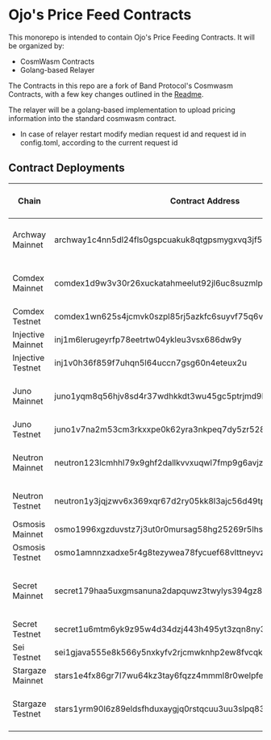 # Ojo's Price Feed Contracts

This monorepo is intended to contain Ojo's Price Feeding Contracts. It will be organized by:

- CosmWasm Contracts
- Golang-based Relayer

The Contracts in this repo are a fork of Band Protocol's Cosmwasm Contracts, with a few key changes outlined in the [Readme](./cosmwasm/README.md).

The relayer will be a golang-based implementation to upload pricing information into the standard cosmwasm contract.

- In case of relayer restart modify median request id and request id in config.toml, according to the current request id

## Contract Deployments

| Chain             | Contract Address                                                   | Admin Address                               | Relayer Address                                | Relayer Release Binary          |
| ------------------| ------------------------------------------------------------------ | ------------------------------------------- | ---------------------------------------------- | ------------------------------- |
| Archway Mainnet   | archway1c4nn5dl24fls0gspcuakuk8qtgpsmygxvq3jf5ua9tfxe78vg60s6jzndv |                                             | archway1ner6kc63xl903wrv2n8p9mtun79gegjl6wtgen | cw-relayer-v0.1.7-alpha2        |
| Comdex Mainnet    | comdex1d9w3v30r26xuckatahmeelut92jl6uc8suzmlpp0dm08drwlskjscvg83a  |                                             | comdex1nmps9c8j4zfzu572nv9fdlr3y40wm4ae88s8wy  | cw-relayer-v0.1.7-alpha1        |
| Comdex Testnet    | comdex1wn625s4jcmvk0szpl85rj5azkfc6suyvf75q6vrddscjdphtve8s6z5fs0  |                                             |                                                |                                 |
| Injective Mainnet | inj1m6lerugeyrfp78eetrtw04ykleu3vsx686dw9y                         | inj1cx44k04dp4rpdlkpdc532d6qcc03j2h6f2g78y  | inj1cx44k04dp4rpdlkpdc532d6qcc03j2h6f2g78y     |                                 |
| Injective Testnet | inj1v0h36f859f7uhqn5l64uccn7gsg60n4eteux2u                         | inj1u6c4qcjdlzg8c7455h0mrpftcps8lpqayrxept  | inj1u6c4qcjdlzg8c7455h0mrpftcps8lpqayrxept     |                                 |
| Juno Mainnet      | juno1yqm8q56hjv8sd4r37wdhkkdt3wu45gc5ptrjmd9k0nhvavl0354qwcf249    |                                             | juno1rkhrfuq7k2k68k0hctrmv8efyxul6tgn8hny6y    | cw-relayer-v0.1.5-alpha4        |
| Juno Testnet      | juno1v7na2m53cm3rkxxpe0k62yra3nkpeq7dy5zr528795fgymxrlz2ql4jsqp    |                                             |                                                |                                 |
| Neutron Mainnet   | neutron123lcmhhl79x9ghf2dallkvvxuqwl7fmp9g6avjzt2zyrvddme7eqsvtr07 |                                             | neutron1xhmxhxekescrqrv54dp30vx3ngcc97pe9mq2k4 | cw-relayer-v0.1.7-alpha1        |
| Neutron Testnet   | neutron1y3jqjzwv6x369xqr67d2ry05kk8l3ajc56d49tprjfpfvl5z0d0s5zcdr5 |                                             | neutron1xhmxhxekescrqrv54dp30vx3ngcc97pe9mq2k4 | cw-relayer-v0.1.5               |
| Osmosis Mainnet   | osmo1996xgzduvstz7j3ut0r0mursag58hg25269r5lhswk7awkd52tjset60yn    | osmo1z0fzccr6g6l957s5xe5h8p46qgrd9k3uqf98u4 | osmo1z3v35nvrhj70xx45708k2fg6cmy8ypng5rzcfn    | sdk47-v1.7.0                    |
| Osmosis Testnet   | osmo1amnnzxadxe5r4g8tezywea78fycuef68vlttneyvz0g7h9js9yxsmzk6cw    | osmo1z0fzccr6g6l957s5xe5h8p46qgrd9k3uqf98u4 | osmo1z0fzccr6g6l957s5xe5h8p46qgrd9k3uqf98u4    | sdk47-v1.7.0                    |
| Secret Mainnet    | secret179haa5uxgmsanuna2dapquwz3twylys394gz8e                      |                                             | secret1cm4wctlnkaszv7s5ccxuw50wuj3lg8lqn567sz  | cw-relayer-secret-v0.0.4-alpha1 |
| Secret Testnet    | secret1u6mtm6yk9z95w4d34dzj443h495yt3zqn8ny3p                      |                                             |                                                |                                 |
| Sei Testnet       | sei1gjava555e8k566y5nxkyfv2rjcmwknhp2ew8fvcqk3d25f7n3sds0mw434     | sei1kj8ndvywaeq42rw2r42v6ewnq23sewyh88m2ae  | sei1kj8ndvywaeq42rw2r42v6ewnq23sewyh88m2ae     |                                 |
| Stargaze Mainnet  | stars1e4fx86gr7l7wu64kz3tay6fqzz4mmml8r0welpfexeyuav0ztm3q0j5ulq   |                                             |                                                |                                 |
| Stargaze Testnet  | stars1yrm90l6z89eldsfhduxaygjq0rstqcuu3uu3slpq83c2lldqf6jsfy8py2   |                                             | stars1ksxvztdwplktkugn0kqxlttvqhrhlspxth8qh4   | cw-relayer-v0.1.7-alpha2        |
